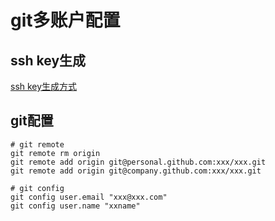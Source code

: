 # git多账户配置

## ssh key生成

[ssh key生成方式](../工具链与命令行工具/ssh/README.md)

## git配置
```shell script
# git remote
git remote rm origin
git remote add origin git@personal.github.com:xxx/xxx.git
git remote add origin git@company.github.com:xxx/xxx.git

# git config 
git config user.email "xxx@xxx.com"
git config user.name "xxname"
```
